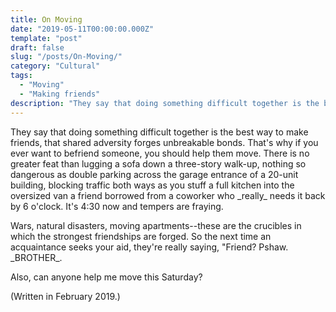 ```yaml
---
title: On Moving
date: "2019-05-11T00:00:00.000Z"
template: "post"
draft: false
slug: "/posts/On-Moving/"
category: "Cultural"
tags:
  - "Moving"
  - "Making friends"
description: "They say that doing something difficult together is the best way to make friends, that shared adversity forges unbreakable bonds. That's why if you ever want to befriend someone, you should help them move."
---
```


<p>They say that doing something difficult together is the best way to make friends, that shared adversity forges unbreakable bonds. That's why if you ever want to befriend someone, you should help them move. There is no greater feat than lugging a sofa down a three-story walk-up, nothing so dangerous as double parking across the garage entrance of a 20-unit building, blocking traffic both ways as you stuff a full kitchen into the oversized van a friend borrowed from a coworker who _really_ needs it back by 6 o'clock. It's 4:30 now and tempers are fraying.</p> 

</p>Wars, natural disasters, moving apartments--these are the crucibles in which the strongest friendships are forged. So the next time an acquaintance seeks your aid, they're really saying, "Friend? Pshaw. _BROTHER_. </p>

<p>Also, can anyone help me move this Saturday?</p>

<p>(Written in February 2019.)</p>